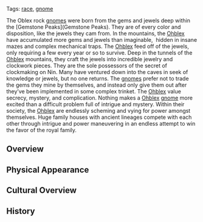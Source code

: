 Tags: [race](Races), [gnome](Gnomes)

The Oblex rock [gnomes](Gnomes) were born from the gems and jewels deep within the [Gemstone Peaks](Gemstone Peaks). They are of every color and disposition, like the jewels they cam from. In the mountains, the [Ohblex](Ohblex) have accumulated more gems and jewels than imaginable,  hidden in insane mazes and complex mechanical traps. The [Ohblex](Ohblex) feed off of the jewels, only requiring a few every year or so to survive. Deep in the tunnels of the [Ohblex](Ohblex) mountains, they craft the jewels into incredible jewelry and clockwork pieces. They are the sole possessors of the secret of clockmaking on Nin. Many have ventured down into the caves in seek of knowledge or jewels, but no one returns. The [gnomes](Gnomes) prefer not to trade the gems they mine by themselves, and instead only give them out after they’ve been implemented in some complex trinket. The [Ohblex](Ohblex) value secrecy, mystery, and complication. Nothing makes a [Ohblex](Ohblex) [gnome](Gnomes) more excited than a difficult problem full of intrigue and mystery. Within their society, the [Ohblex](Ohblex) are endlessly scheming and vying for power amongst themselves. Huge family houses with ancient lineages compete with each other through intrigue and power maneuvering in an endless attempt to win the favor of the royal family. 

## Overview



## Physical Appearance



## Cultural Overview



## History


